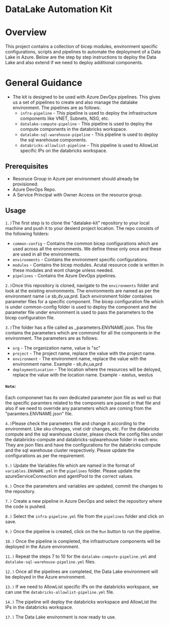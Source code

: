 # DataLake Automation Kit

# Overview
This project contains a collection of bicep modules, environment specific configurations, scripts and pipelines to automate the deployment of a Data Lake in Azure. Below are the step by step instructions to deploy the Data Lake and also extend if we need to deploy additional components.

# General Guidance
- The kit is designed to be used with Azure DevOps pipelines. This gives us a set of pipelines to create and also manage the datalake environment.
The pipelines are as follows:
    - `infra-pipeline` - This pipeline is used to deploy the infrastructure components like VNET, Subnets, NSG, etc.
    - `datalake-compute-pipeline` - This pipeline is used to deploy the compute components in the databricks workspace.
    - `datalake-sql-warehouse-pipeline` - This pipeline is used to deploy the sql warehouse components.
    - `databricks-allowlist-pipeline` - This pipeline is used to AllowList specific IPs on the databricks workspace.


## Prerequisites
- Resoruce Group in Azure per environment should already be provisioned.
- Azure DevOps Repo.
- A Service Principal with Owner Access on the resource group.


## Usage
`1.)`The first step is to clone the "datalake-kit" repository to your local machine and push it to your desierd project location. The repo consists of the following folders:
- `common-config` - Contains the common bicep configurations which are used across all the environments. We define these only once and these are used in all the environments.
- `environments` - Contains the environment specific configurations.
- `modules` - Contains the bicep modules. Acutal resource code is written in these modules and wont change unless needed.
- `pipelines` - Contains the Azure DevOps pipelines.


`2.)`Once this repository is cloned, navigate to the `environments` folder and look at the existing environments. The environments are named as per the environment name i.e sb,dv,ua,prd.
Each environment folder containes  parameter files for a specific component. The bicep configuration file which is under common-config folder is used to deploy the component and the parameter  file under environment is used to pass the parameters to the bicep configuration file.

`3.)`The folder has a file called as _parameters.ENVNAME.json. This file contains the parameters which are commond for all the components in the environment. The parameters are as follows:
- `org` - The organization name, value is "sc"
- `project` - The project name, replace the value with the project name.
- `environment` - The environment name, replace the value with the environment name. Example - sb,dv,ua,prd
- `deploymentLocation` - The location where the resources will be deloyed, replace the value with the location name. Example - eastus, westus

#### `Note`: 
Each componenet has its own dedicated parameter json file as well so that the specific paramters related to the componets are passed in that file and also if we need to override any parameters which are coming from the "paramters.ENVNAME.json" file.


`4.)`Please check the parameters file and change it according to the environment. Like sku chnages, vnet cidr changes, etc.
     For the databricks compute and the sql warehouse cluster, please check the config files under the databricks-compute and databricks-sqlwarehouse folder in each env. They are json files and have the configurations for the databricks compute and the sql warehouse cluster respectively. Please update the configurations as per the requirement.

`5.)` Update the Variables file which are named in the format of `variables.ENVNAME.yml` in the `pipelines` folder. Please update the azureServiceConnection and agentPool to the correct values.

`6.)` Once the parameters and variables are updated, commit the changes to the repository.

`7.)` Create a new pipeline in Azure DevOps and select the repository where the code is pushed.

`8.)` Select the `infra-pipeline.yml` file from the `pipelines` folder and click on save.

`9.)` Once the pipeline is created, click on the `Run` button to run the pipeline.

`10.)` Once the pipeline is completed, the infrastructure components will be deployed in the Azure environment.

`11.)` Repeat the steps 7 to 10 for the `datalake-compute-pipeline.yml` and `datalake-sql-warehouse-pipeline.yml` files.

`12.)` Once all the pipelines are completed, the Data Lake environment will be deployed in the Azure environment.

`13.)` If we need to AllowList specific IPs on the databricks workspace, we can use the `databricks-allowlist-pipeline.yml` file.

`14.)` The pipeline will deploy the databricks workspace and AllowList the IPs in the databricks workspace.

`17.)` The Data Lake environment is now ready to use.
